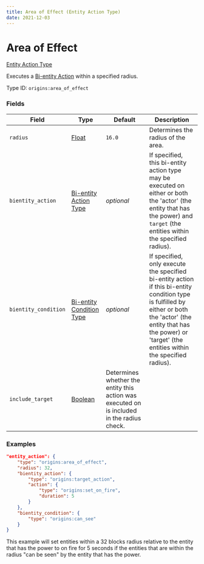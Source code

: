 ```yaml
---
title: Area of Effect (Entity Action Type)
date: 2021-12-03
---
```


# Area of Effect

[Entity Action Type](../entity_action_types.md)

Executes a [Bi-entity Action](../bientity_action_types.md) within a specified radius.

Type ID: `origins:area_of_effect`


### Fields

Field | Type | Default | Description
------|------|---------|------------
`radius` | [Float](../data_types/float.md) | `16.0` | Determines the radius of the area.
`bientity_action` | [Bi-entity Action Type](../bientity_action_types.md) | _optional_ | If specified, this bi-entity action type may be executed on either or both the 'actor' (the entity that has the power) and `target` (the entities within the specified radius).
`bientity_condition` | [Bi-entity Condition Type](../bientity_condition_types.md) | _optional_ | If specified, only execute the specified bi-entity action if this bi-entity condition type is fulfilled by either or both the 'actor' (the entity that has the power) or 'target' (the entities within the specified radius).
`include_target` | [Boolean](../data_types/boolean.md) | Determines whether the entity this action was executed on is included in the radius check.


### Examples

```json
"entity_action": {
    "type": "origins:area_of_effect",
    "radius": 32,
    "bientity_action": {
        "type": "origins:target_action",
        "action": {
            "type": "origins:set_on_fire",
            "duration": 5
        }
    },
    "bientity_condition": {
        "type": "origins:can_see"
    }
}
```

This example will set entities within a 32 blocks radius relative to the entity that has the power to on fire for 5 seconds if the entities that are within the radius "can be seen" by the entity that has the power.
